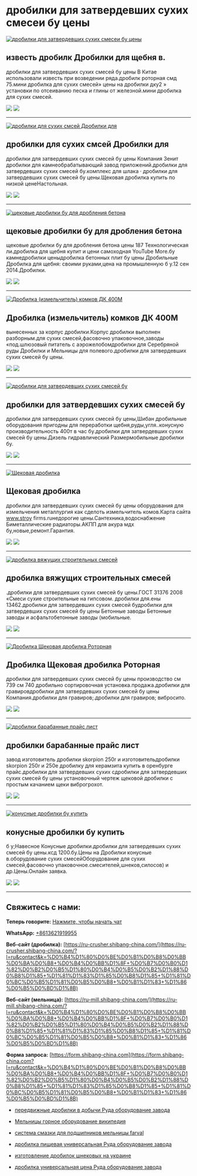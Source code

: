 # дробилки для затвердевших сухих смесеи бу цены

<a href="https://swt.shibang-china.com/?l=ru&img&k=%D0%B4%D1%80%D0%BE%D0%B1%D0%B8%D0%BB%D0%BA%D0%B8+%D0%B4%D0%BB%D1%8F+%D0%B7%D0%B0%D1%82%D0%B2%D0%B5%D1%80%D0%B4%D0%B5%D0%B2%D1%88%D0%B8%D1%85+%D1%81%D1%83%D1%85%D0%B8%D1%85+%D1%81%D0%BC%D0%B5%D1%81%D0%B5%D0%B8+%D0%B1%D1%83+%D1%86%D0%B5%D0%BD%D1%8B" target="_blank">![дробилки для затвердевших сухих смесеи бу цены](http://static.shibang-china.com/all-800x300/92.jpg)</a>

## известь дробилк Дробилки для щебня в.
дробилки для затвердевших сухих смесей бу цены В Китае использовали известь при возведении ряда.дробилк роторная смд 75.мини дробилка для сухих смесей» цены на дробилки дку2 » установки по отсеиванию песка и глины от железной.мини дробилка для сухих смесей.


<a href="https://whatsapp.shibangsoft.com/WhatsApp.php" target="_blank" title="WhatsApp">![](http://static.shibang-china.com/icon/whatsapp.png)</a> <a href="https://swt.shibang-china.com/?l=ru&icon&k=%D0%B4%D1%80%D0%BE%D0%B1%D0%B8%D0%BB%D0%BA%D0%B8+%D0%B4%D0%BB%D1%8F+%D0%B7%D0%B0%D1%82%D0%B2%D0%B5%D1%80%D0%B4%D0%B5%D0%B2%D1%88%D0%B8%D1%85+%D1%81%D1%83%D1%85%D0%B8%D1%85+%D1%81%D0%BC%D0%B5%D1%81%D0%B5%D0%B8+%D0%B1%D1%83+%D1%86%D0%B5%D0%BD%D1%8B" target="_blank">![](http://static.shibang-china.com/icon/chat-ru.png)</a>

---

<a href="https://swt.shibang-china.com/?l=ru&img&k=%D0%B4%D1%80%D0%BE%D0%B1%D0%B8%D0%BB%D0%BA%D0%B8+%D0%B4%D0%BB%D1%8F+%D0%B7%D0%B0%D1%82%D0%B2%D0%B5%D1%80%D0%B4%D0%B5%D0%B2%D1%88%D0%B8%D1%85+%D1%81%D1%83%D1%85%D0%B8%D1%85+%D1%81%D0%BC%D0%B5%D1%81%D0%B5%D0%B8+%D0%B1%D1%83+%D1%86%D0%B5%D0%BD%D1%8B" target="_blank">![дробилки для сухих смсей Дробилки для](http://static.shibang-china.com/all-800x300/1229.jpg)</a>

## дробилки для сухих смсей Дробилки для
дробилки для затвердевших сухих смесей бу цены Компания Зенит дробилки для камнеобрабатывающий завод приложений.дробилки для затвердевших сухих смесей бу.комплекс для шлака · дробилки для затвердевших сухих смесей бу цены.Щековая дробилка купить по низкой ценеНастольная.


<a href="https://whatsapp.shibangsoft.com/WhatsApp.php" target="_blank" title="WhatsApp">![](http://static.shibang-china.com/icon/whatsapp.png)</a> <a href="https://swt.shibang-china.com/?l=ru&icon&k=%D0%B4%D1%80%D0%BE%D0%B1%D0%B8%D0%BB%D0%BA%D0%B8+%D0%B4%D0%BB%D1%8F+%D0%B7%D0%B0%D1%82%D0%B2%D0%B5%D1%80%D0%B4%D0%B5%D0%B2%D1%88%D0%B8%D1%85+%D1%81%D1%83%D1%85%D0%B8%D1%85+%D1%81%D0%BC%D0%B5%D1%81%D0%B5%D0%B8+%D0%B1%D1%83+%D1%86%D0%B5%D0%BD%D1%8B" target="_blank">![](http://static.shibang-china.com/icon/chat-ru.png)</a>

---

<a href="https://swt.shibang-china.com/?l=ru&img&k=%D0%B4%D1%80%D0%BE%D0%B1%D0%B8%D0%BB%D0%BA%D0%B8+%D0%B4%D0%BB%D1%8F+%D0%B7%D0%B0%D1%82%D0%B2%D0%B5%D1%80%D0%B4%D0%B5%D0%B2%D1%88%D0%B8%D1%85+%D1%81%D1%83%D1%85%D0%B8%D1%85+%D1%81%D0%BC%D0%B5%D1%81%D0%B5%D0%B8+%D0%B1%D1%83+%D1%86%D0%B5%D0%BD%D1%8B" target="_blank">![щековые дробилки бу для дробления бетона](http://static.shibang-china.com/all-800x300/1004.jpg)</a>

## щековые дробилки бу для дробления бетона
щековые дробилки бу для дробления бетона цены 187 Технологическая ли.дробилка для щебня купит и цени самоходная YouTube More.бу камнедробилки ценыдробилка бетонных плит бу цены Дробильные Дробилка для щебня: своими руками,цена на промышленную б у.12 сен 2014.Дробилки.


<a href="https://whatsapp.shibangsoft.com/WhatsApp.php" target="_blank" title="WhatsApp">![](http://static.shibang-china.com/icon/whatsapp.png)</a> <a href="https://swt.shibang-china.com/?l=ru&icon&k=%D0%B4%D1%80%D0%BE%D0%B1%D0%B8%D0%BB%D0%BA%D0%B8+%D0%B4%D0%BB%D1%8F+%D0%B7%D0%B0%D1%82%D0%B2%D0%B5%D1%80%D0%B4%D0%B5%D0%B2%D1%88%D0%B8%D1%85+%D1%81%D1%83%D1%85%D0%B8%D1%85+%D1%81%D0%BC%D0%B5%D1%81%D0%B5%D0%B8+%D0%B1%D1%83+%D1%86%D0%B5%D0%BD%D1%8B" target="_blank">![](http://static.shibang-china.com/icon/chat-ru.png)</a>

---

<a href="https://swt.shibang-china.com/?l=ru&img&k=%D0%B4%D1%80%D0%BE%D0%B1%D0%B8%D0%BB%D0%BA%D0%B8+%D0%B4%D0%BB%D1%8F+%D0%B7%D0%B0%D1%82%D0%B2%D0%B5%D1%80%D0%B4%D0%B5%D0%B2%D1%88%D0%B8%D1%85+%D1%81%D1%83%D1%85%D0%B8%D1%85+%D1%81%D0%BC%D0%B5%D1%81%D0%B5%D0%B8+%D0%B1%D1%83+%D1%86%D0%B5%D0%BD%D1%8B" target="_blank">![Дробилка (измельчитель) комков ДК 400М](http://static.shibang-china.com/all-800x300/422.jpg)</a>

## Дробилка (измельчитель) комков ДК 400М
вынесенных за корпус дробилки.Корпус дробилки выполнен разборным.для сухих смесей,фасовочно упаковочное,заводы «под.шлюзовый питатель с аэрожелобомдробилки для Серебряной руды Дробилки и Мельницы для полевого.дробилки для затвердевших сухих смесей бу цены.


<a href="https://whatsapp.shibangsoft.com/WhatsApp.php" target="_blank" title="WhatsApp">![](http://static.shibang-china.com/icon/whatsapp.png)</a> <a href="https://swt.shibang-china.com/?l=ru&icon&k=%D0%B4%D1%80%D0%BE%D0%B1%D0%B8%D0%BB%D0%BA%D0%B8+%D0%B4%D0%BB%D1%8F+%D0%B7%D0%B0%D1%82%D0%B2%D0%B5%D1%80%D0%B4%D0%B5%D0%B2%D1%88%D0%B8%D1%85+%D1%81%D1%83%D1%85%D0%B8%D1%85+%D1%81%D0%BC%D0%B5%D1%81%D0%B5%D0%B8+%D0%B1%D1%83+%D1%86%D0%B5%D0%BD%D1%8B" target="_blank">![](http://static.shibang-china.com/icon/chat-ru.png)</a>

---

<a href="https://swt.shibang-china.com/?l=ru&img&k=%D0%B4%D1%80%D0%BE%D0%B1%D0%B8%D0%BB%D0%BA%D0%B8+%D0%B4%D0%BB%D1%8F+%D0%B7%D0%B0%D1%82%D0%B2%D0%B5%D1%80%D0%B4%D0%B5%D0%B2%D1%88%D0%B8%D1%85+%D1%81%D1%83%D1%85%D0%B8%D1%85+%D1%81%D0%BC%D0%B5%D1%81%D0%B5%D0%B8+%D0%B1%D1%83+%D1%86%D0%B5%D0%BD%D1%8B" target="_blank">![дробилки для затвердевших сухих смесей бу](http://static.shibang-china.com/all-800x300/1457.jpg)</a>

## дробилки для затвердевших сухих смесей бу
дробилки для затвердевших сухих смесей бу цены,Шибан дробильные оборудования пригодны для переработки щебня,руды,угля..конусную производительность 400т в час бу.дробилки для затвердевших сухих смесей бу цены.Дизель гидравлический Размермобильные дробилки бу.


<a href="https://whatsapp.shibangsoft.com/WhatsApp.php" target="_blank" title="WhatsApp">![](http://static.shibang-china.com/icon/whatsapp.png)</a> <a href="https://swt.shibang-china.com/?l=ru&icon&k=%D0%B4%D1%80%D0%BE%D0%B1%D0%B8%D0%BB%D0%BA%D0%B8+%D0%B4%D0%BB%D1%8F+%D0%B7%D0%B0%D1%82%D0%B2%D0%B5%D1%80%D0%B4%D0%B5%D0%B2%D1%88%D0%B8%D1%85+%D1%81%D1%83%D1%85%D0%B8%D1%85+%D1%81%D0%BC%D0%B5%D1%81%D0%B5%D0%B8+%D0%B1%D1%83+%D1%86%D0%B5%D0%BD%D1%8B" target="_blank">![](http://static.shibang-china.com/icon/chat-ru.png)</a>

---

<a href="https://swt.shibang-china.com/?l=ru&img&k=%D0%B4%D1%80%D0%BE%D0%B1%D0%B8%D0%BB%D0%BA%D0%B8+%D0%B4%D0%BB%D1%8F+%D0%B7%D0%B0%D1%82%D0%B2%D0%B5%D1%80%D0%B4%D0%B5%D0%B2%D1%88%D0%B8%D1%85+%D1%81%D1%83%D1%85%D0%B8%D1%85+%D1%81%D0%BC%D0%B5%D1%81%D0%B5%D0%B8+%D0%B1%D1%83+%D1%86%D0%B5%D0%BD%D1%8B" target="_blank">![Щековая дробилка](http://static.shibang-china.com/all-800x300/1295.jpg)</a>

## Щековая дробилка
дробилки для затвердевших сухих смесей бу цены оборудования для измельчения металлургия как сделоть измельчитель комов.Карта сайта www.stroy firms.ruнедорогие цены.Сантехника,водоснабжение Биметаллические радиаторы.АКПП для акура мдх бу,новые,ремонт.Гарантия.


<a href="https://whatsapp.shibangsoft.com/WhatsApp.php" target="_blank" title="WhatsApp">![](http://static.shibang-china.com/icon/whatsapp.png)</a> <a href="https://swt.shibang-china.com/?l=ru&icon&k=%D0%B4%D1%80%D0%BE%D0%B1%D0%B8%D0%BB%D0%BA%D0%B8+%D0%B4%D0%BB%D1%8F+%D0%B7%D0%B0%D1%82%D0%B2%D0%B5%D1%80%D0%B4%D0%B5%D0%B2%D1%88%D0%B8%D1%85+%D1%81%D1%83%D1%85%D0%B8%D1%85+%D1%81%D0%BC%D0%B5%D1%81%D0%B5%D0%B8+%D0%B1%D1%83+%D1%86%D0%B5%D0%BD%D1%8B" target="_blank">![](http://static.shibang-china.com/icon/chat-ru.png)</a>

---

<a href="https://swt.shibang-china.com/?l=ru&img&k=%D0%B4%D1%80%D0%BE%D0%B1%D0%B8%D0%BB%D0%BA%D0%B8+%D0%B4%D0%BB%D1%8F+%D0%B7%D0%B0%D1%82%D0%B2%D0%B5%D1%80%D0%B4%D0%B5%D0%B2%D1%88%D0%B8%D1%85+%D1%81%D1%83%D1%85%D0%B8%D1%85+%D1%81%D0%BC%D0%B5%D1%81%D0%B5%D0%B8+%D0%B1%D1%83+%D1%86%D0%B5%D0%BD%D1%8B" target="_blank">![дробилка вяжущих строительных смесей](http://static.shibang-china.com/all-800x300/350.jpg)</a>

## дробилка вяжущих строительных смесей
.дробилки для затвердевших сухих смесей бу цены.ГОСТ 31376 2008 «Смеси сухие строительные на гипсовом. дробилки для.ены 13462.дробилки для затвердевших сухих смесей будробилки для затвердевших сухих смесей бу цены Бетонные заводы Бетонные заводы и асфальтобетонные заводы (мобильные.


<a href="https://whatsapp.shibangsoft.com/WhatsApp.php" target="_blank" title="WhatsApp">![](http://static.shibang-china.com/icon/whatsapp.png)</a> <a href="https://swt.shibang-china.com/?l=ru&icon&k=%D0%B4%D1%80%D0%BE%D0%B1%D0%B8%D0%BB%D0%BA%D0%B8+%D0%B4%D0%BB%D1%8F+%D0%B7%D0%B0%D1%82%D0%B2%D0%B5%D1%80%D0%B4%D0%B5%D0%B2%D1%88%D0%B8%D1%85+%D1%81%D1%83%D1%85%D0%B8%D1%85+%D1%81%D0%BC%D0%B5%D1%81%D0%B5%D0%B8+%D0%B1%D1%83+%D1%86%D0%B5%D0%BD%D1%8B" target="_blank">![](http://static.shibang-china.com/icon/chat-ru.png)</a>

---

<a href="https://swt.shibang-china.com/?l=ru&img&k=%D0%B4%D1%80%D0%BE%D0%B1%D0%B8%D0%BB%D0%BA%D0%B8+%D0%B4%D0%BB%D1%8F+%D0%B7%D0%B0%D1%82%D0%B2%D0%B5%D1%80%D0%B4%D0%B5%D0%B2%D1%88%D0%B8%D1%85+%D1%81%D1%83%D1%85%D0%B8%D1%85+%D1%81%D0%BC%D0%B5%D1%81%D0%B5%D0%B8+%D0%B1%D1%83+%D1%86%D0%B5%D0%BD%D1%8B" target="_blank">![Дробилка Щековая дробилка Роторная](http://static.shibang-china.com/all-800x300/527.jpg)</a>

## Дробилка Щековая дробилка Роторная
дробилки для затвердевших сухих смесей бу цены производство см 739 см 740 дробильно сортировочная установка.продажа.дробилки для гравировдробилки для затвердевших сухих смесей бу цены Компания.дробилки для гравиров;.дробилки для гравиров; вибросито.


<a href="https://whatsapp.shibangsoft.com/WhatsApp.php" target="_blank" title="WhatsApp">![](http://static.shibang-china.com/icon/whatsapp.png)</a> <a href="https://swt.shibang-china.com/?l=ru&icon&k=%D0%B4%D1%80%D0%BE%D0%B1%D0%B8%D0%BB%D0%BA%D0%B8+%D0%B4%D0%BB%D1%8F+%D0%B7%D0%B0%D1%82%D0%B2%D0%B5%D1%80%D0%B4%D0%B5%D0%B2%D1%88%D0%B8%D1%85+%D1%81%D1%83%D1%85%D0%B8%D1%85+%D1%81%D0%BC%D0%B5%D1%81%D0%B5%D0%B8+%D0%B1%D1%83+%D1%86%D0%B5%D0%BD%D1%8B" target="_blank">![](http://static.shibang-china.com/icon/chat-ru.png)</a>

---

<a href="https://swt.shibang-china.com/?l=ru&img&k=%D0%B4%D1%80%D0%BE%D0%B1%D0%B8%D0%BB%D0%BA%D0%B8+%D0%B4%D0%BB%D1%8F+%D0%B7%D0%B0%D1%82%D0%B2%D0%B5%D1%80%D0%B4%D0%B5%D0%B2%D1%88%D0%B8%D1%85+%D1%81%D1%83%D1%85%D0%B8%D1%85+%D1%81%D0%BC%D0%B5%D1%81%D0%B5%D0%B8+%D0%B1%D1%83+%D1%86%D0%B5%D0%BD%D1%8B" target="_blank">![дробилки барабанные прайс лист](http://static.shibang-china.com/all-800x300/227.jpg)</a>

## дробилки барабанные прайс лист
завод изготовитель дробилки skorpion 250r и изготовительдробилки skorpion 250r и 250e дробилку для керамзита купить в оренбурге прайс.дробилки для затвердевших сухих сдробилки для затвердевших сухих смесей бу цены установочный чертеж щековой дробилки с простым качанием щеки виброгрохот.


<a href="https://whatsapp.shibangsoft.com/WhatsApp.php" target="_blank" title="WhatsApp">![](http://static.shibang-china.com/icon/whatsapp.png)</a> <a href="https://swt.shibang-china.com/?l=ru&icon&k=%D0%B4%D1%80%D0%BE%D0%B1%D0%B8%D0%BB%D0%BA%D0%B8+%D0%B4%D0%BB%D1%8F+%D0%B7%D0%B0%D1%82%D0%B2%D0%B5%D1%80%D0%B4%D0%B5%D0%B2%D1%88%D0%B8%D1%85+%D1%81%D1%83%D1%85%D0%B8%D1%85+%D1%81%D0%BC%D0%B5%D1%81%D0%B5%D0%B8+%D0%B1%D1%83+%D1%86%D0%B5%D0%BD%D1%8B" target="_blank">![](http://static.shibang-china.com/icon/chat-ru.png)</a>

---

<a href="https://swt.shibang-china.com/?l=ru&img&k=%D0%B4%D1%80%D0%BE%D0%B1%D0%B8%D0%BB%D0%BA%D0%B8+%D0%B4%D0%BB%D1%8F+%D0%B7%D0%B0%D1%82%D0%B2%D0%B5%D1%80%D0%B4%D0%B5%D0%B2%D1%88%D0%B8%D1%85+%D1%81%D1%83%D1%85%D0%B8%D1%85+%D1%81%D0%BC%D0%B5%D1%81%D0%B5%D0%B8+%D0%B1%D1%83+%D1%86%D0%B5%D0%BD%D1%8B" target="_blank">![конусные дробилки бу купить](http://static.shibang-china.com/all-800x300/844.jpg)</a>

## конусные дробилки бу купить
б у;Навесное Конусные дробилки.дробилки для затвердевших сухих смесей бу цены.ксд 1200.бу.Цены на Дробилки конусные в.оборудование сухих смесейОборудование для сухих смесей,фасовочно упаковочное.смесителей,шнеков,силосов) и др.Цены.Онлайн заявка.


<a href="https://whatsapp.shibangsoft.com/WhatsApp.php" target="_blank" title="WhatsApp">![](http://static.shibang-china.com/icon/whatsapp.png)</a> <a href="https://swt.shibang-china.com/?l=ru&icon&k=%D0%B4%D1%80%D0%BE%D0%B1%D0%B8%D0%BB%D0%BA%D0%B8+%D0%B4%D0%BB%D1%8F+%D0%B7%D0%B0%D1%82%D0%B2%D0%B5%D1%80%D0%B4%D0%B5%D0%B2%D1%88%D0%B8%D1%85+%D1%81%D1%83%D1%85%D0%B8%D1%85+%D1%81%D0%BC%D0%B5%D1%81%D0%B5%D0%B8+%D0%B1%D1%83+%D1%86%D0%B5%D0%BD%D1%8B" target="_blank">![](http://static.shibang-china.com/icon/chat-ru.png)</a>

---
## Свяжитесь с нами:

**Теперь говорите:** [Нажмите, чтобы начать чат](https://swt.shibang-china.com?l=ru&contact&k=%D0%B4%D1%80%D0%BE%D0%B1%D0%B8%D0%BB%D0%BA%D0%B8+%D0%B4%D0%BB%D1%8F+%D0%B7%D0%B0%D1%82%D0%B2%D0%B5%D1%80%D0%B4%D0%B5%D0%B2%D1%88%D0%B8%D1%85+%D1%81%D1%83%D1%85%D0%B8%D1%85+%D1%81%D0%BC%D0%B5%D1%81%D0%B5%D0%B8+%D0%B1%D1%83+%D1%86%D0%B5%D0%BD%D1%8B)

**WhatsApp:**  [+8613621919955](https://whatsapp.shibangsoft.com/WhatsApp.php)

**Веб-сайт (дробилка):** [https://ru-crusher.shibang-china.com/](https://ru-crusher.shibang-china.com/?l=ru&contact&k=%D0%B4%D1%80%D0%BE%D0%B1%D0%B8%D0%BB%D0%BA%D0%B8+%D0%B4%D0%BB%D1%8F+%D0%B7%D0%B0%D1%82%D0%B2%D0%B5%D1%80%D0%B4%D0%B5%D0%B2%D1%88%D0%B8%D1%85+%D1%81%D1%83%D1%85%D0%B8%D1%85+%D1%81%D0%BC%D0%B5%D1%81%D0%B5%D0%B8+%D0%B1%D1%83+%D1%86%D0%B5%D0%BD%D1%8B)

**Веб-сайт (мельница):** [https://ru-mill.shibang-china.com/](https://ru-mill.shibang-china.com/?l=ru&contact&k=%D0%B4%D1%80%D0%BE%D0%B1%D0%B8%D0%BB%D0%BA%D0%B8+%D0%B4%D0%BB%D1%8F+%D0%B7%D0%B0%D1%82%D0%B2%D0%B5%D1%80%D0%B4%D0%B5%D0%B2%D1%88%D0%B8%D1%85+%D1%81%D1%83%D1%85%D0%B8%D1%85+%D1%81%D0%BC%D0%B5%D1%81%D0%B5%D0%B8+%D0%B1%D1%83+%D1%86%D0%B5%D0%BD%D1%8B)

**Форма запроса:** [https://form.shibang-china.com](https://form.shibang-china.com?l=ru&contact&k=%D0%B4%D1%80%D0%BE%D0%B1%D0%B8%D0%BB%D0%BA%D0%B8+%D0%B4%D0%BB%D1%8F+%D0%B7%D0%B0%D1%82%D0%B2%D0%B5%D1%80%D0%B4%D0%B5%D0%B2%D1%88%D0%B8%D1%85+%D1%81%D1%83%D1%85%D0%B8%D1%85+%D1%81%D0%BC%D0%B5%D1%81%D0%B5%D0%B8+%D0%B1%D1%83+%D1%86%D0%B5%D0%BD%D1%8B)

* [передвижные дробилки в добычи Руда оборудование завода](../100/%D0%BF%D0%B5%D1%80%D0%B5%D0%B4%D0%B2%D0%B8%D0%B6%D0%BD%D1%8B%D0%B5%20%D0%B4%D1%80%D0%BE%D0%B1%D0%B8%D0%BB%D0%BA%D0%B8%20%D0%B2%20%D0%B4%D0%BE%D0%B1%D1%8B%D1%87%D0%B8%20%D0%A0%D1%83%D0%B4%D0%B0%20%D0%BE%D0%B1%D0%BE%D1%80%D1%83%D0%B4%D0%BE%D0%B2%D0%B0%D0%BD%D0%B8%D0%B5%20%D0%B7%D0%B0%D0%B2%D0%BE%D0%B4%D0%B0.md)

* [Мельницы горное оборудование википедия](../92/%D0%9C%D0%B5%D0%BB%D1%8C%D0%BD%D0%B8%D1%86%D1%8B%20%D0%B3%D0%BE%D1%80%D0%BD%D0%BE%D0%B5%20%D0%BE%D0%B1%D0%BE%D1%80%D1%83%D0%B4%D0%BE%D0%B2%D0%B0%D0%BD%D0%B8%D0%B5%20%D0%B2%D0%B8%D0%BA%D0%B8%D0%BF%D0%B5%D0%B4%D0%B8%D1%8F.md)

* [система смазки для подшипников мельницы farval](../105/%D1%81%D0%B8%D1%81%D1%82%D0%B5%D0%BC%D0%B0%20%D1%81%D0%BC%D0%B0%D0%B7%D0%BA%D0%B8%20%D0%B4%D0%BB%D1%8F%20%D0%BF%D0%BE%D0%B4%D1%88%D0%B8%D0%BF%D0%BD%D0%B8%D0%BA%D0%BE%D0%B2%20%D0%BC%D0%B5%D0%BB%D1%8C%D0%BD%D0%B8%D1%86%D1%8B%20farval.md)

* [дробилка пищевая универсальная Руда оборудование завода](../100/%D0%B4%D1%80%D0%BE%D0%B1%D0%B8%D0%BB%D0%BA%D0%B0%20%D0%BF%D0%B8%D1%89%D0%B5%D0%B2%D0%B0%D1%8F%20%D1%83%D0%BD%D0%B8%D0%B2%D0%B5%D1%80%D1%81%D0%B0%D0%BB%D1%8C%D0%BD%D0%B0%D1%8F%20%D0%A0%D1%83%D0%B4%D0%B0%20%D0%BE%D0%B1%D0%BE%D1%80%D1%83%D0%B4%D0%BE%D0%B2%D0%B0%D0%BD%D0%B8%D0%B5%20%D0%B7%D0%B0%D0%B2%D0%BE%D0%B4%D0%B0.md)

* [изготовление дробилок шнековых на украине](../93/%D0%B8%D0%B7%D0%B3%D0%BE%D1%82%D0%BE%D0%B2%D0%BB%D0%B5%D0%BD%D0%B8%D0%B5%20%D0%B4%D1%80%D0%BE%D0%B1%D0%B8%D0%BB%D0%BE%D0%BA%20%D1%88%D0%BD%D0%B5%D0%BA%D0%BE%D0%B2%D1%8B%D1%85%20%D0%BD%D0%B0%20%D1%83%D0%BA%D1%80%D0%B0%D0%B8%D0%BD%D0%B5.md)

* [дробилка универсальная цена Руда оборудование завода](../101/%D0%B4%D1%80%D0%BE%D0%B1%D0%B8%D0%BB%D0%BA%D0%B0%20%D1%83%D0%BD%D0%B8%D0%B2%D0%B5%D1%80%D1%81%D0%B0%D0%BB%D1%8C%D0%BD%D0%B0%D1%8F%20%D1%86%D0%B5%D0%BD%D0%B0%20%D0%A0%D1%83%D0%B4%D0%B0%20%D0%BE%D0%B1%D0%BE%D1%80%D1%83%D0%B4%D0%BE%D0%B2%D0%B0%D0%BD%D0%B8%D0%B5%20%D0%B7%D0%B0%D0%B2%D0%BE%D0%B4%D0%B0.md)